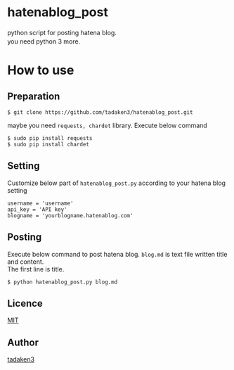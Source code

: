 # hatenablog_post
python script for posting hatena blog.　<br>
you need python 3 more.　　

# How to use
## Preparation
~~~~
$ git clone https://github.com/tadaken3/hatenablog_post.git
~~~~

maybe you need <code>requests, chardet</code> library. Execute below command

~~~~
$ sudo pip install requests
$ sudo pip install chardet
~~~~

## Setting
 Customize below part of `hatenablog_post.py` according to your hatena blog setting

~~~~
username = 'username'
api_key = 'API key'
blogname = 'yourblogname.hatenablog.com'
~~~~

## Posting
 Execute below command to post hatena blog. `blog.md` is text file written title and content.<br>
 The first line is title.
 
~~~~
$ python hatenablog_post.py blog.md
~~~~

## Licence

[MIT](https://github.com/tadaken3/hatenablog_post/blob/master/LICENSE)

## Author

[tadaken3](https://github.com/tadaken3)
